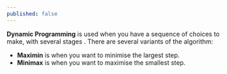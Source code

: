 ```yaml
---
published: false
---
```

**Dynamic Programming** is used when you have a sequence of choices to make, with several stages . There are several variants of the algorithm:

+ **Maximin** is when you want to minimise the largest step.
+ **Minimax** is when you want to maximise the smallest step.